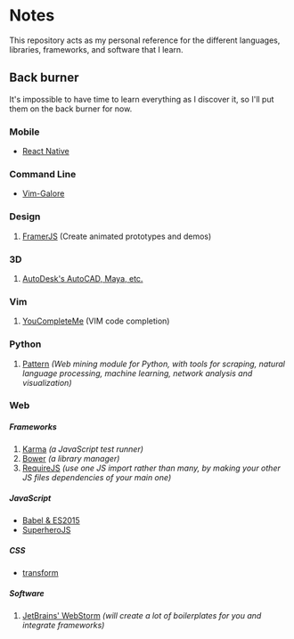 # Notes

This repository acts as my personal reference for the different languages, libraries, frameworks, and software that I learn.

## Back burner

It's impossible to have time to learn everything as I discover it, so I'll put them on the back burner for now.

### Mobile

* [React Native](https://facebook.github.io/react-native/docs/getting-started.html#content)

### Command Line

* [Vim-Galore](https://github.com/mhinz/vim-galore)

### Design

1. [FramerJS](http://framerjs.com/) (Create animated prototypes and demos)

### 3D

1. [AutoDesk's AutoCAD, Maya, etc.](http://au.autodesk.com/au-online/overview?mktvar004=661084&internalc=true)

### Vim

1. [YouCompleteMe](https://github.com/Valloric/YouCompleteMe) (VIM code completion)

### Python

1. [Pattern](https://github.com/clips/pattern) *(Web mining module for Python, with tools for scraping, natural language processing, machine learning, network analysis and visualization)*

### Web

##### Frameworks

1. [Karma](https://karma-runner.github.io/0.13/index.html) *(a JavaScript test runner)*
2. [Bower](http://bower.io/) *(a library manager)*
3. [RequireJS](http://requirejs.org/) *(use one JS import rather than many, by making your other JS files dependencies of your main one)*

##### JavaScript

* [Babel & ES2015](https://babeljs.io/docs/learn-es2015/)
* [SuperheroJS](http://superherojs.com/)

##### CSS

* [transform](https://developer.mozilla.org/en-US/docs/Web/CSS/transform)

##### Software

1. [JetBrains' WebStorm](https://www.jetbrains.com/webstorm/documentation/) *(will create a lot of boilerplates for you and integrate frameworks)*